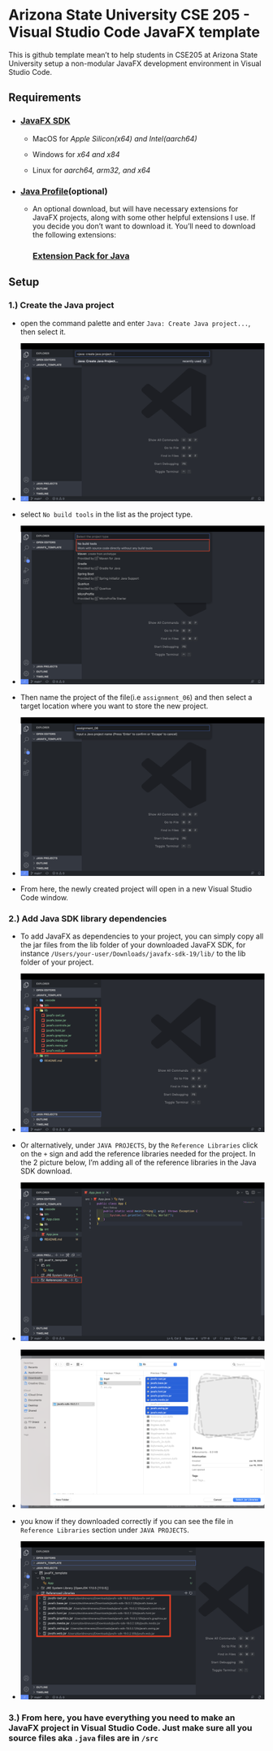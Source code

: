 # Arizona State University CSE 205 - Visual Studio Code JavaFX template

This is github template mean’t to help students in CSE205 at Arizona State University setup a non-modular JavaFX development environment in Visual Studio Code. 

## **Requirements**

- ### [JavaFX SDK](https://gluonhq.com/products/javafx/)

    - MacOS for *Apple Silicon(x64) and Intel(aarch64)*

    - Windows for *x64 and x84*

    - Linux for *aarch64, arm32, and x64*

- ### [Java Profile](https://vscode.dev/profile/github/e744b3bf06217f783adcd7fafdd9c3eb)(optional)

    - An optional download, but will have necessary extensions for JavaFX projects, along with some other helpful extensions I use. If you decide you don’t want to download it. You’ll need to download the following extensions:

        ### ****[Extension Pack for Java](https://marketplace.visualstudio.com/items?itemName=vscjava.vscode-java-pack)****

## Setup

### 1.) **Create the Java project**

- open the command palette and enter `Java: Create Java project...`, then select it.

- ![Screenshot 2023-02-12 at 12.05.42 AM.png](JavaFX%20in%20Visual%20Studio%20Code%20d1c52977e74b41da94056a8a0b698593/Screenshot_2023-02-12_at_12.05.42_AM.png)

- select `No build tools` in the list as the project type.

- ![Screenshot 2023-02-12 at 12.06.34 AM.png](JavaFX%20in%20Visual%20Studio%20Code%20d1c52977e74b41da94056a8a0b698593/Screenshot_2023-02-12_at_12.06.34_AM.png)

- Then name the project of the file(i.e `assignment_06`) and then select a target location where you want to store the new project.

- ![Screenshot 2023-02-12 at 12.10.13 AM.png](JavaFX%20in%20Visual%20Studio%20Code%20d1c52977e74b41da94056a8a0b698593/Screenshot_2023-02-12_at_12.10.13_AM.png)

- From here, the newly created project will open in a new Visual Studio Code window.

### 2.) Add Java SDK library dependencies

- To add JavaFX as dependencies to your project, you can simply copy all the jar files from the lib folder of your downloaded JavaFX SDK, for instance `/Users/your-user/Downloads/javafx-sdk-19/lib/` to the lib folder of your project.

- ![Screenshot 2023-02-12 at 1.07.17 AM.png](JavaFX%20in%20Visual%20Studio%20Code%20d1c52977e74b41da94056a8a0b698593/Screenshot_2023-02-12_at_1.07.17_AM.png)

- Or alternatively, under `JAVA PROJECTS`, by the `Reference Libraries` click on the `+` sign and add the reference libraries needed for the project. In the 2 picture below, I’m adding all of the reference libraries in the Java SDK download.

- ![Screenshot 2023-02-12 at 12.35.06 AM.png](JavaFX%20in%20Visual%20Studio%20Code%20d1c52977e74b41da94056a8a0b698593/Screenshot_2023-02-12_at_12.35.06_AM.png)

- ![Screenshot 2023-02-12 at 12.42.08 AM.png](JavaFX%20in%20Visual%20Studio%20Code%20d1c52977e74b41da94056a8a0b698593/Screenshot_2023-02-12_at_12.42.08_AM.png)

- you know if they downloaded correctly if you can see the file in `Reference Libraries` section under `JAVA PROJECTS`.

- ![Screenshot 2023-02-12 at 12.46.17 AM.png](JavaFX%20in%20Visual%20Studio%20Code%20d1c52977e74b41da94056a8a0b698593/Screenshot_2023-02-12_at_12.46.17_AM.png)

### 3.) From here, you have everything you need to make an JavaFX project in Visual Studio Code. Just make sure all you source files aka `.java` files are in `/src`
